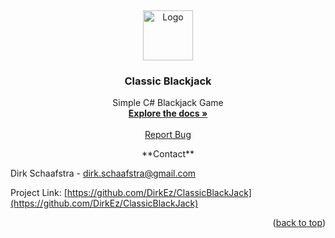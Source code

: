 <a name="readme-top"></a>
<br />
<div align="center">
  <a href="https://github.com/DirkEz/ClassicBlackJack">
    <img src="https://cdn-icons-png.flaticon.com/512/1983/1983636.png" alt="Logo" width="80" height="80">
  </a>
<h3 align="center">Classic Blackjack</h3>
  <p align="center">
    Simple C# Blackjack Game
    <br />
    <a href="https://github.com/DirkEz/ClassicBlackJack"><strong>Explore the docs »</strong></a>
    <br />
    <br />
    <a href="https://github.com/DirkEz/ClassicBlackJack/issues">Report Bug</a>
  </p>
</div>

<div align="center">**Contact**</div>

Dirk Schaafstra - dirk.schaafstra@gmail.com

Project Link: [https://github.com/DirkEz/ClassicBlackJack](https://github.com/DirkEz/ClassicBlackJack)

<p align="right">(<a href="#readme-top">back to top</a>)</p>

